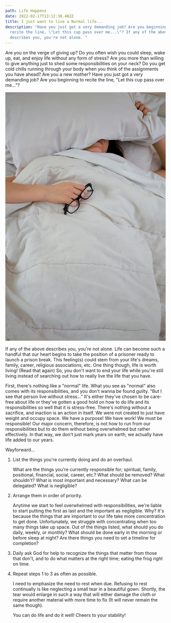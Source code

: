 ```yaml
---
path: Life Happens
date: 2022-02-17T13:12:38.402Z
title: I just want to live a Normal life...
description: "Have you just got a very demanding job? Are you beginning to
  recite the line, \"Let this cup pass over me...\"? If any of the above
  describes you, you're not alone. "
---
```

Are you on the verge of giving up? Do you often wish you could sleep, wake up, eat, and enjoy life without any form of stress? Are you more than willing to give anything just to shed some responsibilities on your neck? Do you get cold chills running through your body when you think of the assignments you have ahead? Are you a new mother? Have you just got a very demanding job? Are you beginning to recite the line, "Let this cup pass over me..."?

![](../assets/isabella-and-zsa-fischer-gfkpatimbvm-unsplash.jpg "unsplash.com")


If any of the above describes you, you're not alone. Life can become such a handful that our heart begins to take the position of a prisoner ready to launch a prison break. This feeling(s) could stem from your life's dreams, family, career, religious associations, etc. One thing though, life is worth living! (Read that again) So, you don't want to end your life while you're still living instead of searching out how to really live the life that you have.


First, there's nothing like a "normal" life. What you see as "normal" also comes with its responsibilities, and you don't wanna be found guilty. "But I see that person live without stress..." It's either they've chosen to be care-free about life or they've gotten a good hold on how to do life and its responsibilities so well that it is stress-free. There's nothing without a sacrifice, and inaction is an action in itself. We were not created to just have weight and occupy space. We have a purpose! We have work! We must be responsible! Our major concern, therefore, is not how to run from our responsibilities but to do them without being overwhelmed but rather effectively. In that way, we don't just mark years on earth, we actually have life added to our years. 


Wayforward...

1. List the things you're currently doing and do an overhaul.


   What are the things you're currently responsible for; spiritual, family, positional, financial, social, career, etc.? What should be removed? What shouldn't? What is most important and necessary? What can be delegated? What is negligible?
2. Arrange them in order of priority.

   Anytime we start to feel overwhelmed with responsibilities, we're liable to start putting the first as last and the important as negligible. Why? It's because the things that are important to our life take more concentration to get done. Unfortunately, we struggle with concentrating when too many things take up space.
   Out of the things listed, what should you do daily, weekly, or monthly? What should be done early in the morning or before sleep at night? Are there things you need to set a timeline for completion?
3. Daily ask God for help to recognize the things that matter from those that don't, and to do what matters at the right time; eating the frog right on time.
4. Repeat steps 1 to 3 as often as possible. 


   I need to emphasize the need to rest when due. Refusing to rest continually is like neglecting a small tear in a beautiful gown. Shortly, the tear would enlarge in such a way that will either damage the cloth or require another material with more time to fix (It will never remain the same though).


   You can do life and do it well! Cheers to your stability!